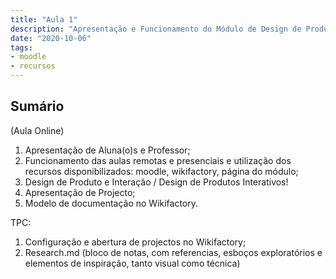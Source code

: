 ```yaml
---
title: "Aula 1"
description: "Apresentação e Funcionamento do Módulo de Design de Produto"
date: "2020-10-06"
tags:
- moodle
- recursos
---
```


## Sumário

(Aula Online)
1. Apresentação de Aluna(o)s e Professor;
2. Funcionamento das aulas remotas e presenciais e utilização dos recursos disponibilizados: moodle, wikifactory, página do módulo;
3. Design de Produto e Interação / Design de Produtos Interativos!
4. Apresentação de Projecto;
5. Modelo de documentação no Wikifactory.


TPC:
1. Configuração e abertura de projectos no Wikifactory;
2. Research.md (bloco de notas, com referencias, esboços exploratórios e elementos de inspiração, tanto visual como técnica)